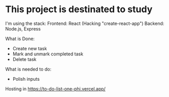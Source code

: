 # This project is destinated to study

I'm using the stack:
Frontend: React (Hacking "create-react-app") 
Backend: Node.js, Express

What is Done:
- Create new task
- Mark and unmark completed task
- Delete task


What is needed to do:
- Polish inputs

Hosting in https://to-do-list-one-phi.vercel.app/
